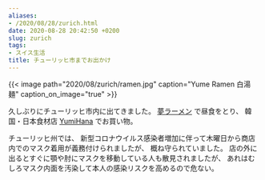 ```yaml
---
aliases:
- /2020/08/28/zurich.html
date: 2020-08-28 20:42:50 +0200
slug: zurich
tags:
- スイス生活
title: チューリッヒ市までお出かけ
---
```


{{< image
    path="2020/08/zurich/ramen.jpg"
    caption="Yume Ramen 白湯麺"
    caption_on_image="true" >}}
    
久しぶりにチューリッヒ市内に出てきました。
[夢ラーメン](https://www.yume-ramen.ch/) で昼食をとり、
韓国・日本食材店 [YumiHana](https://www.yumihana.ch/) でお買い物。

チューリッヒ州では、
新型コロナウイルス感染者増加に伴って木曜日から商店内でのマスク着用が義務付けられましたが、
概ね守られていました。
店の外に出るとすぐに顎や肘にマスクを移動している人も散見されましたが、
あれはむしろマスク内面を汚染して本人の感染リスクを高めるので危ない。
